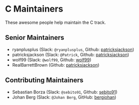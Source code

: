 # C Maintainers

These awesome people help maintain the C track.

## Senior Maintainers

- ryanplusplus (Slack: `@ryanplusplus`, Github: [patricksjackson](https://github.com/ryanplusplus))
- patricksjackson (Slack: `@Patrick`, Github: [patricksjackson](https://github.com/patricksjackson))
- wolf99 (Slack: `@wolf99`, Github: [wolf99](https://github.com/wolf99))
- RealBarrettBrown (Github: [patricksjackson](https://github.com/RealBarrettBrown))

## Contributing Maintainers

- Sebastian Borza (Slack: `@sebito91`, Github: [sebito91](https://github.com/sebito91))
- Johan Berg (Slack: `@Johan Berg`, GitHub: [bergjohan](https://github.com/bergjohan))
